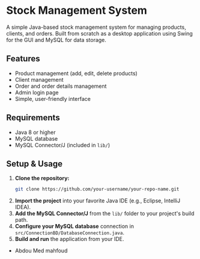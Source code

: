 # Stock Management System

A simple Java-based stock management system for managing products, clients, and orders. Built from scratch as a desktop application using Swing for the GUI and MySQL for data storage.

## Features
- Product management (add, edit, delete products)
- Client management
- Order and order details management
- Admin login page
- Simple, user-friendly interface

## Requirements
- Java 8 or higher
- MySQL database
- MySQL Connector/J (included in `lib/`)

## Setup & Usage
1. **Clone the repository:**
   ```bash
   git clone https://github.com/your-username/your-repo-name.git
   ```
2. **Import the project** into your favorite Java IDE (e.g., Eclipse, IntelliJ IDEA).
3. **Add the MySQL Connector/J** from the `lib/` folder to your project's build path.
4. **Configure your MySQL database** connection in `src/ConnectionBD/DatabaseConnection.java`.
5. **Build and run** the application from your IDE.


- Abdou Med mahfoud



